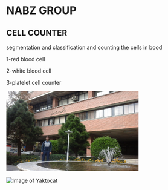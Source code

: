 # NABZ GROUP
## CELL COUNTER


segmentation and classification and counting the cells in bood

   1-red blood cell
   
   2-white blood cell
   
   3-platelet
                             cell counter
                             

 <img src="۲۰۱۶۱۱۰۶_۱۳۵۵۱۴.jpg" width="350" title="hover text">
  

![Image of Yaktocat](k)
